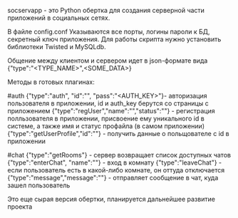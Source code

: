 socservapp - это Python обертка для создания серверной части приложений в социальных сетях.

В файле config.conf Указываются все порты, логины пароли к БД, секретный ключ приложения. 
Для работы скрипта нужно установить библиотеки Twisted и MySQLdb.

Общение между клиентом и сервером идет в json-формате вида {"type":"<TYPE_NAME>",<SOME_DATA>}

Методы в готовых плагинах:

#auth
{"type":"auth", "id":"<ID>", "pass":"<AUTH_KEY>"}- авторизация пользователя в приложении, id и auth_key берутся со страницы с приложением
{"type":"regUser","name":"<NAME>","status":"<STATUS>"} - регистрация полльзователя в приложении, присвоение ему уникального id в системе, а также имя и статус профайла (в самом приложении)
{"type":"getUserProfile","id":"<ID>"} - получить данные о польщователе с id в приложении <ID>


#chat
{"type":"getRooms"} - сервер возвращает список доступных чатов
{"type":"enterChat", "name":"<NAME>"} - вход в комнату <NAME>
{"type":"leaveChat"} - если пользователь есть в какой-либо комнате, он оттуда отключается
{"type":"message","message":"<TEXT>"} - отправляет сообщение <TEXT> в чат, куда зашел пользователь


Это еще сырая версия обертки, планируется дальнейшее развитие проекта
